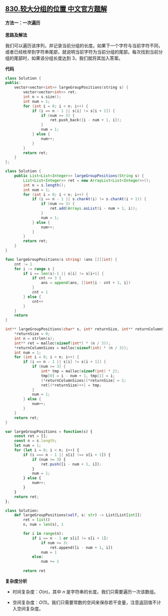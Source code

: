 ## [830.较大分组的位置 中文官方题解](https://leetcode.cn/problems/positions-of-large-groups/solutions/100000/jiao-da-fen-zu-de-wei-zhi-by-leetcode-so-fi3n)

#### 方法一：一次遍历

**思路及解法**

我们可以遍历该序列，并记录当前分组的长度。如果下一个字符与当前字符不同，或者已经枚举到字符串尾部，就说明当前字符为当前分组的尾部。每次找到当前分组的尾部时，如果该分组长度达到 $3$，我们就将其加入答案。

**代码**

```C++ [sol1-C++]
class Solution {
public:
    vector<vector<int>> largeGroupPositions(string s) {
        vector<vector<int>> ret;
        int n = s.size();
        int num = 1;
        for (int i = 0; i < n; i++) {
            if (i == n - 1 || s[i] != s[i + 1]) {
                if (num >= 3) {
                    ret.push_back({i - num + 1, i});
                }
                num = 1;
            } else {
                num++;
            }
        }
        return ret;
    }
};
```

```Java [sol1-Java]
class Solution {
    public List<List<Integer>> largeGroupPositions(String s) {
        List<List<Integer>> ret = new ArrayList<List<Integer>>();
        int n = s.length();
        int num = 1;
        for (int i = 0; i < n; i++) {
            if (i == n - 1 || s.charAt(i) != s.charAt(i + 1)) {
                if (num >= 3) {
                    ret.add(Arrays.asList(i - num + 1, i));
                }
                num = 1;
            } else {
                num++;
            }
        }
        return ret;
    }
}
```

```go [sol1-Golang]
func largeGroupPositions(s string) (ans [][]int) {
    cnt := 1
    for i := range s {
        if i == len(s)-1 || s[i] != s[i+1] {
            if cnt >= 3 {
                ans = append(ans, []int{i - cnt + 1, i})
            }
            cnt = 1
        } else {
            cnt++
        }
    }
    return
}
```

```C [sol1-C]
int** largeGroupPositions(char* s, int* returnSize, int** returnColumnSizes) {
    *returnSize = 0;
    int n = strlen(s);
    int** ret = malloc(sizeof(int*) * (n / 3));
    *returnColumnSizes = malloc(sizeof(int) * (n / 3));
    int num = 1;
    for (int i = 0; i < n; i++) {
        if (i == n - 1 || s[i] != s[i + 1]) {
            if (num >= 3) {
                int* tmp = malloc(sizeof(int) * 2);
                tmp[0] = i - num + 1, tmp[1] = i;
                (*returnColumnSizes)[*returnSize] = 2;
                ret[(*returnSize)++] = tmp;
            }
            num = 1;
        } else {
            num++;
        }
    }
    return ret;
}
```

```JavaScript [sol1-JavaScript]
var largeGroupPositions = function(s) {
    const ret = [];
    const n = s.length;
    let num = 1;
    for (let i = 0; i < n; i++) {
        if (i === n - 1 || s[i] !== s[i + 1]) {
            if (num >= 3) {
                ret.push([i - num + 1, i]);
            }
            num = 1;
        } else {
            num++;
        }
    }
    return ret;
};
```

```Python [sol1-Python3]
class Solution:
    def largeGroupPositions(self, s: str) -> List[List[int]]:
        ret = list()
        n, num = len(s), 1

        for i in range(n):
            if i == n - 1 or s[i] != s[i + 1]:
                if num >= 3:
                    ret.append([i - num + 1, i])
                num = 1
            else:
                num += 1
        
        return ret
```

**复杂度分析**

- 时间复杂度：$O(n)$，其中 $n$ 是字符串的长度。我们只需要遍历一次该数组。

- 空间复杂度：$O(1)$。我们只需要常数的空间来保存若干变量，注意返回值不计入空间复杂度。